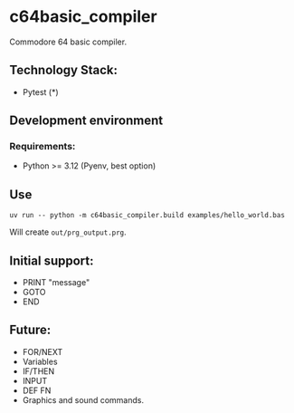 # c64basic_compiler

Commodore 64 basic compiler.

## Technology Stack:

- Pytest (\*)

## Development environment

### Requirements:

- Python >= 3.12 (Pyenv, best option)

## Use

```
uv run -- python -m c64basic_compiler.build examples/hello_world.bas
```

Will create `out/prg_output.prg`.

## Initial support:
- PRINT "message"
- GOTO <line>
- END

## Future:
- FOR/NEXT
- Variables
- IF/THEN
- INPUT
- DEF FN
- Graphics and sound commands.

